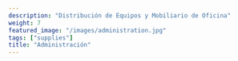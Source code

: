 ```yaml
---
description: "Distribución de Equipos y Mobiliario de Oficina"
weight: 7
featured_image: "/images/administration.jpg"
tags: ["supplies"]
title: "Administración"
---
```

